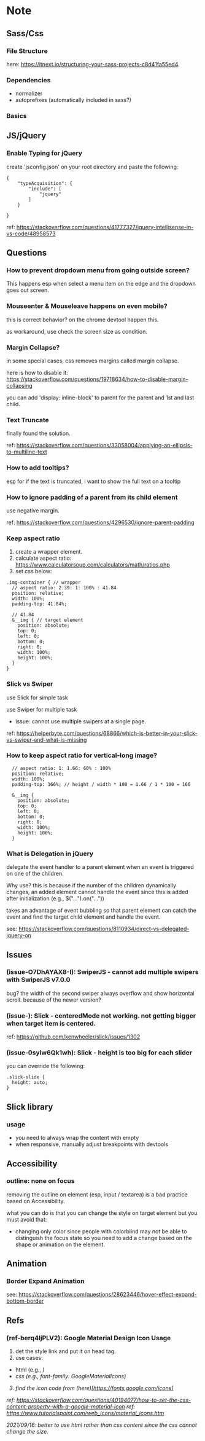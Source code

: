 # Note

## Sass/Css

### File Structure

here: https://itnext.io/structuring-your-sass-projects-c8d41fa55ed4

### Dependencies

- normalizer
- autoprefixes (automatically included in sass?)

### Basics

## JS/jQuery

### Enable Typing for jQuery

create 'jsconfig.json' on your root directory and paste the following:

```
{
    "typeAcquisition": {
        "include": [
            "jquery"
        ]
    }

}
```

ref: https://stackoverflow.com/questions/41777327/jquery-intellisense-in-vs-code/48958573

## Questions

### How to prevent dropdown menu from going outside screen?

This happens esp when select a menu item on the edge and the dropdown goes out screen.

### Mouseenter & Mouseleave happens on even mobile?

this is correct behavior? on the chrome devtool happen this.

as workaround, use check the screen size as condition.

### Margin Collapse?

in some special cases, css removes margins called margin collapse.

here is how to disable it: https://stackoverflow.com/questions/19718634/how-to-disable-margin-collapsing

you can add 'display: inline-block' to parent for the parent and 1st and last child.

### Text Truncate

finally found the solution.

ref: https://stackoverflow.com/questions/33058004/applying-an-ellipsis-to-multiline-text

### How to add tooltips?

esp for if the text is truncated, i want to show the full text on a tooltip

### How to ignore padding of a parent from its child element

use negative margin.

ref: https://stackoverflow.com/questions/4296530/ignore-parent-padding

### Keep aspect ratio

1. create a wrapper element.
2. calculate aspect ratio: https://www.calculatorsoup.com/calculators/math/ratios.php
3. set css below:

```
.img-container { // wrapper
  // aspect ratio: 2.39: 1: 100% : 41.84
  position: relative;
  width: 100%;
  padding-top: 41.84%;

  // 41.84
  &__img { // target element
    position: absolute;
    top: 0;
    left: 0;
    bottom: 0;
    right: 0;
    width: 100%;
    height: 100%;
  }
}
```

### Slick vs Swiper

use Slick for simple task

use Swiper for multiple task

- issue: cannot use multiple swipers at a single page.

ref: https://helperbyte.com/questions/68866/which-is-better-in-your-slick-vs-swiper-and-what-is-missing

### How to keep aspect ratio for vertical-long image?

```
  // aspect ratio: 1: 1.66: 60% : 100%
  position: relative;
  width: 100%;
  padding-top: 166%; // height / width * 100 = 1.66 / 1 * 100 = 166

  &__img {
    position: absolute;
    top: 0;
    left: 0;
    bottom: 0;
    right: 0;
    width: 100%;
    height: 100%;
  }
```

### What is Delegation in jQuery

delegate the event handler to a parent element when an event is triggered on one of the children.

Why use? this is because if the number of the children dynamically changes, an added element cannot handle the event since this is added after initialization (e.g., $("...").on("..."))

takes an advantage of event bubbling so that parent element can catch the event and find the target child element and handle the event.

see: https://stackoverflow.com/questions/8110934/direct-vs-delegated-jquery-on

## Issues

### (issue-O7DhAYAX8-I): SwiperJS - cannot add multiple swipers with SwiperJS v7.0.0

bug? the width of the second swiper always overflow and show horizontal scroll.
because of the newer version?

### (issue-): Slick - centeredMode not working. not getting bigger when target item is centered.

ref: https://github.com/kenwheeler/slick/issues/1302

### (issue-0sylw6Qk1wh): Slick - height is too big for each slider

you can override the following:

```
.slick-slide {
  height: auto;
}
```

## Slick library

### usage

- you need to always wrap the content with empty <div>
- when responsive, manually adjust breakpoints with devtools

## Accessibility

### outline: none on focus

removing the outline on element (esp, input / textarea) is a bad practice based on Accessibility.

what you can do is that you can change the style on target element but you must avoid that:

- changing only color since people with colorblind may not be able to distinguish the focus state so you need to add a change based on the shape or animation on the element.

## Animation

### Border Expand Animation

see: https://stackoverflow.com/questions/28623446/hover-effect-expand-bottom-border

## Refs

### (ref-berq4IjPLV2): Google Material Design Icon Usage

1. det the style link and put it on head tag.
2. use cases:

- html (e.g., <i class="...">)
- css (e.g., font-family: GoogleMaterialIcons)

3. find the icon code from (here)[https://fonts.google.com/icons]

ref: https://stackoverflow.com/questions/40194077/how-to-set-the-css-content-property-with-a-google-material-icon
ref: https://www.tutorialspoint.com/web_icons/material_icons.htm

2021/09/16: better to use html <i> rather than css content since the css cannot change the size.
